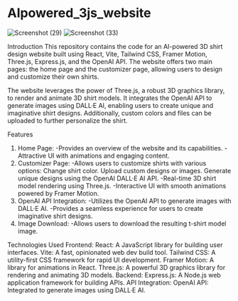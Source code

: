 # AIpowered_3js_website
![Screenshot (29)](https://github.com/ZyanHere/AIpowered_3js_website/assets/133707817/32b6ed73-3253-4356-ad51-742b9d21c2de)
![Screenshot (33)](https://github.com/adrianhajdin/project_threejs_ai/assets/133707817/bf96c929-2b9e-4b75-bea5-6e603d799408)

Introduction
    This repository contains the code for an AI-powered 3D shirt design website built using React, Vite, Tailwind CSS, Framer Motion, Three.js, Express.js, and the OpenAI API. The website offers two main pages: the home page and the customizer page, allowing users to design and customize their own shirts.
    
   The website leverages the power of Three.js, a robust 3D graphics library, to render and animate 3D shirt models. It integrates the OpenAI API to generate images using DALL·E AI, enabling users to create unique and imaginative shirt designs. Additionally, custom colors and files can be uploaded to further personalize the shirt.

Features
  1. Home Page:
      -Provides an overview of the website and its capabilities.
      -Attractive UI with animations and engaging content.
  2. Customizer Page:
      -Allows users to customize shirts with various options:
        Change shirt color.
        Upload custom designs or images.
        Generate unique designs using the OpenAI DALL·E AI API.
      -Real-time 3D shirt model rendering using Three.js.
      -Interactive UI with smooth animations powered by Framer Motion.
  3. OpenAI API Integration:
      -Utilizes the OpenAI API to generate images with DALL·E AI.
      -Provides a seamless experience for users to create imaginative shirt designs.
  4. Image Download:
      -Allows users to download the resulting t-shirt model image.
  
  Technologies Used
    Frontend:
      React: A JavaScript library for building user interfaces.
      Vite: A fast, opinionated web dev build tool.
      Tailwind CSS: A utility-first CSS framework for rapid UI development.
      Framer Motion: A library for animations in React.
      Three.js: A powerful 3D graphics library for rendering and animating 3D models.
    Backend:
      Express.js: A Node.js web application framework for building APIs.
    API Integration:
      OpenAI API: Integrated to generate images using DALL·E AI.
